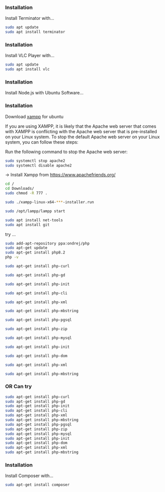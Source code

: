 
### Installation

Install Terminator with...

```bash
sudo apt update
sudo apt install terminator
```

### Installation

Install VLC Player with...

```bash
sudo apt update
sudo apt install vlc
```
### Installation

Install Node.js with Ubuntu Software...


### Installation

Download [xampp](https://www.apachefriends.org/download.html) for ubuntu

If you are using XAMPP, it is likely that the Apache web server that comes with XAMPP is conflicting with the Apache web server that is pre-installed on your Linux system. To stop the default Apache web server on your Linux system, you can follow these steps:

Run the following command to stop the Apache web server:
```bash
sudo systemctl stop apache2
sudo systemctl disable apache2
```

-> Install Xampp from https://www.apachefriends.org/

```bash
cd /
cd Downloads/
sudo chmod -R 777 .
```

```bash
sudo ./xampp-linux-x64-***-installer.run
```

```bash
sudo /opt/lampp/lampp start
```

```bash
sudo apt install net-tools
sudo apt install git
```
try ...
```bash
sudo add-apt-repository ppa:ondrej/php
sudo apt-get update
sudo apt-get install php8.2
php -v
```

```bash
sudo apt-get install php-curl
```

```bash
sudo apt-get install php-gd
```

```bash
sudo apt-get install php-init
```

```bash
sudo apt-get install php-cli
```


```bash
sudo apt-get install php-xml
```

```bash
sudo apt-get install php-mbstring
```
```bash
sudo apt-get install php-pgsql
```

```bash
sudo apt-get install php-zip
```

```bash
sudo apt-get install php-mysql
```

```bash
sudo apt-get install php-init
```

```bash
sudo apt-get install php-dom
```


```bash
sudo apt-get install php-xml
```

```bash
sudo apt-get install php-mbstring
```

### OR Can try


```bash
sudo apt-get install php-curl
sudo apt-get install php-gd
sudo apt-get install php-init
sudo apt-get install php-cli
sudo apt-get install php-xml
sudo apt-get install php-mbstring
sudo apt-get install php-pgsql
sudo apt-get install php-zip
sudo apt-get install php-mysql
sudo apt-get install php-init
sudo apt-get install php-dom
sudo apt-get install php-xml
sudo apt-get install php-mbstring
```

### Installation

Install Composer with...

```bash
sudo apt-get install composer
```

